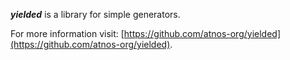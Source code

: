 ***yielded*** is a library for simple generators. 

For more information visit: [https://github.com/atnos-org/yielded](https://github.com/atnos-org/yielded).
